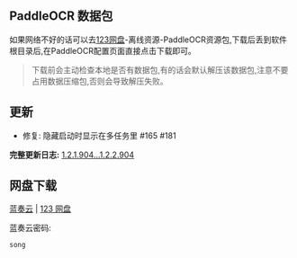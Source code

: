 ## PaddleOCR 数据包

如果网络不好的话可以去[123网盘](https://www.123pan.com/s/AxlRjv-OuVmA.html)-离线资源-PaddleOCR资源包,下载后丢到软件根目录后,在PaddleOCR配置页面直接点击下载即可。
> 下载前会主动检查本地是否有数据包,有的话会默认解压该数据包,注意不要占用数据压缩包,否则会导致解压失败。

## 更新

- 修复: 隐藏启动时显示在多任务里 #165 #181

**完整更新日志:** [1.2.1.904...1.2.2.904](https://github.com/ZGGSONG/STranslate/compare/1.2.1.904...1.2.2.904)

## 网盘下载

[蓝奏云](https://zggsong.lanzoub.com/b02qrg9cod) | [123 网盘](https://www.123pan.com/s/AxlRjv-OuVmA.html)

蓝奏云密码: 
```txt
song
```

